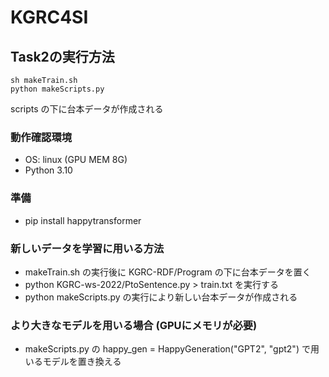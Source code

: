 # KGRC4SI
## Task2の実行方法
```
sh makeTrain.sh
python makeScripts.py
```
scripts の下に台本データが作成される

### 動作確認環境
- OS: linux (GPU MEM 8G)
- Python 3.10
### 準備
- pip install happytransformer
### 新しいデータを学習に用いる方法
- makeTrain.sh の実行後に KGRC-RDF/Program の下に台本データを置く
- python KGRC-ws-2022/PtoSentence.py > train.txt を実行する
- python makeScripts.py の実行により新しい台本データが作成される
### より大きなモデルを用いる場合 (GPUにメモリが必要)
- makeScripts.py の happy_gen = HappyGeneration("GPT2", "gpt2") で用いるモデルを置き換える
